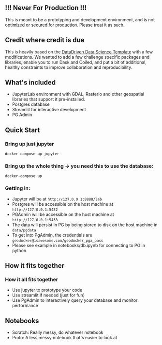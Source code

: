 ## !!! Never For Production !!!
This is meant to be a prototyping and development environment, and is not optimized or secured for production.  Please treat it as such.

## Credit where credit is due
This is heavily based on the [DataDriven Data Science Template](https://github.com/drivendata/cookiecutter-data-science) with a few modifications.  We wanted to add a few challenge specific packages and libraries, enable you to run Dask and Coiled, and put a bit of additional, healthy constraints to improve collaboration and reproducibility.

## What's included
* JupyterLab environment with GDAL, Rasterio and other geospatial libraries that support it pre-installed.
* Postgres database
* Streamlit for interactive development
* PG Admin

## Quick Start
### Bring up just jupyter
`docker-compose up jupyter`

### Bring up the whole thing -> you need this to use the database:
`docker-compose up`

### Getting in:
* Jupyter will be at `http://127.0.0.1:8888/lab`
* Postgres will be accessible on the host machine at `http://127.0.0.1:5432`
* PGAdmin will be accessible on the host machine at `http://127.0.0.1:5433`
* The data will persist in PG by being stored to disk on the host machine in `data/pgdata`
* To get into PgAdmin, the credentials are `geodocker@isawesome.com/geodocker_pga_pass`
* Please see example in notebooks/db.ipynb for connecting to PG in python. 

## How it fits together



### How it all fits together
* Use jupyter to prototype your code
* Use streamlit if needed (just for fun)
* Use PgAdmin to interactively query your database and monitor performance

## Notebooks
* Scratch: Really messy, do whatever notebook
* Proto: A less messy notebook that's easier to look at
